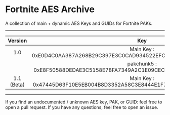 # Fortnite AES Archive

A collection of main + dynamic AES Keys and GUIDs for Fortnite PAKs.
___

| Version |                                Key                                 |
|:-------:|:------------------------------------------------------------------:|
|  1.0  | Main Key : 0xE0D4C0AA387A268B29C397E3C0CAD934522EFC96BE5526D6288EA26351CDACC9 |
|        | pakchunk5 : 0xE8F50588DEDAE3C5158E78FA7349A2C1E09CEC20B4A0FA4B2CF82C0ADDEFE2EA | 
|  1.1 (Beta)  | Main Key : 0x47445D63F10E5EB004B8D3352A58C3E8444E1F7D1907A442D204161C71C567DC |
___

If you find an undocumented / unknown AES key, PAK, or GUID: feel free to open a pull request. If you have any
questions, feel free to open an issue.
